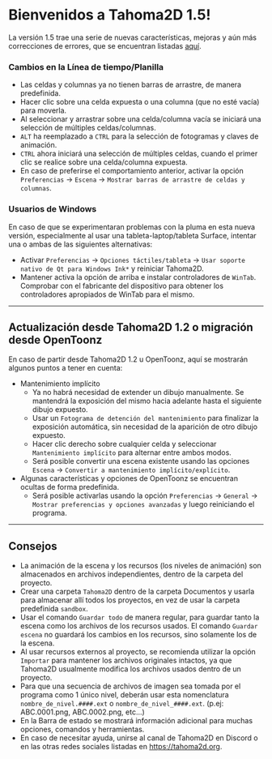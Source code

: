 # Bienvenidos a Tahoma2D 1.5!

La versión 1.5 trae una serie de nuevas características, mejoras y aún más correcciones de errores, que se encuentran listadas [aquí](https://github.com/tahoma2d/tahoma2d/releases/tag/v1.5).

### Cambios en la Línea de tiempo/Planilla

- Las celdas y columnas ya no tienen barras de arrastre, de manera predefinida.
- Hacer clic sobre una celda expuesta o una columna (que no esté vacía) para moverla.
- Al seleccionar y arrastrar sobre una celda/columna vacía se iniciará una selección de múltiples celdas/columnas.
- `ALT` ha reemplazado a `CTRL` para la selección de fotogramas y claves de animación.
- `CTRL` ahora iniciará una selección de múltiples celdas, cuando el primer clic se realice sobre una celda/columna expuesta.
- En caso de preferirse el comportamiento anterior, activar la opción `Preferencias` -> `Escena` -> `Mostrar barras de arrastre de celdas y columnas`.

### Usuarios de Windows

En caso de que se experimentaran problemas con la pluma en esta nueva versión, especialmente al usar una tableta-laptop/tableta Surface, intentar una o ambas de las siguientes alternativas:
- Activar `Preferencias` -> `Opciones táctiles/tableta` -> `Usar soporte nativo de Qt para Windows Ink*` y reiniciar Tahoma2D.
- Mantener activa la opción de arriba e instalar controladores de `WinTab`. Comprobar con el fabricante del dispositivo para obtener los controladores apropiados de WinTab para el mismo.

-----

## Actualización desde Tahoma2D 1.2 o migración desde OpenToonz

En caso de partir desde Tahoma2D 1.2 u OpenToonz, aquí se mostrarán algunos puntos a tener en cuenta:
- Mantenimiento implícito
  - Ya no habrá necesidad de extender un dibujo manualmente. Se mantendrá la exposición del mismo hacia adelante hasta el siguiente dibujo expuesto.
  - Usar un `Fotograma de detención del mantenimiento` para finalizar la exposición automática, sin necesidad de la aparición de otro dibujo expuesto.
  - Hacer clic derecho sobre cualquier celda y seleccionar `Mantenimiento implícito` para alternar entre ambos modos.
  - Será posible convertir una escena existente usando las opciones `Escena` -> `Convertir a mantenimiento implícito/explícito`.
- Algunas características y opciones de OpenToonz se encuentran ocultas de forma predefinida.
  - Será posible activarlas usando la opción `Preferencias` -> `General` -> `Mostrar preferencias y opciones avanzadas` y luego reiniciando el programa.

-----
## Consejos
- La animación de la escena y los recursos (los niveles de animación) son almacenados en archivos independientes, dentro de la carpeta del proyecto.
- Crear una carpeta `Tahoma2D` dentro de la carpeta Documentos y usarla para almacenar allí todos los proyectos, en vez de usar la carpeta predefinida `sandbox`.
- Usar el comando `Guardar todo` de manera regular, para guardar tanto la escena como los archivos de los recursos usados. El comando `Guardar escena` no guardará los cambios en los recursos, sino solamente los de la escena.
- Al usar recursos externos al proyecto, se recomienda utilizar la opción `Importar` para mantener los archivos originales intactos, ya que Tahoma2D usualmente modifica los archivos usados dentro de un proyecto.
- Para que una secuencia de archivos de imagen sea tomada por el programa como 1 único nivel, deberán usar esta nomenclatura `nombre_de_nivel.####.ext` o `nombre_de_nivel_####.ext`. (p.ej: ABC.0001.png, ABC.0002.png, etc...)
- En la Barra de estado se mostrará información adicional para muchas opciones, comandos y herramientas.
- En caso de necesitar ayuda, unirse al canal de Tahoma2D en Discord o en las otras redes sociales listadas en https://tahoma2d.org.